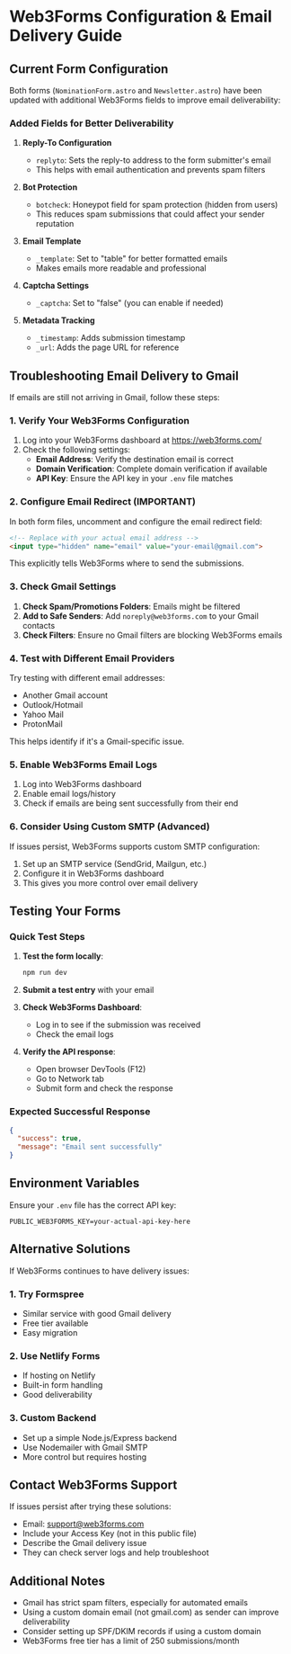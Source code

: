 # Web3Forms Configuration & Email Delivery Guide

## Current Form Configuration

Both forms (`NominationForm.astro` and `Newsletter.astro`) have been updated with additional Web3Forms fields to improve email deliverability:

### Added Fields for Better Deliverability

1. **Reply-To Configuration**
   - `replyto`: Sets the reply-to address to the form submitter's email
   - This helps with email authentication and prevents spam filters

2. **Bot Protection**
   - `botcheck`: Honeypot field for spam protection (hidden from users)
   - This reduces spam submissions that could affect your sender reputation

3. **Email Template**
   - `_template`: Set to "table" for better formatted emails
   - Makes emails more readable and professional

4. **Captcha Settings**
   - `_captcha`: Set to "false" (you can enable if needed)

5. **Metadata Tracking**
   - `_timestamp`: Adds submission timestamp
   - `_url`: Adds the page URL for reference

## Troubleshooting Email Delivery to Gmail

If emails are still not arriving in Gmail, follow these steps:

### 1. Verify Your Web3Forms Configuration

1. Log into your Web3Forms dashboard at https://web3forms.com/
2. Check the following settings:
   - **Email Address**: Verify the destination email is correct
   - **Domain Verification**: Complete domain verification if available
   - **API Key**: Ensure the API key in your `.env` file matches

### 2. Configure Email Redirect (IMPORTANT)

In both form files, uncomment and configure the email redirect field:

```html
<!-- Replace with your actual email address -->
<input type="hidden" name="email" value="your-email@gmail.com">
```

This explicitly tells Web3Forms where to send the submissions.

### 3. Check Gmail Settings

1. **Check Spam/Promotions Folders**: Emails might be filtered
2. **Add to Safe Senders**: Add `noreply@web3forms.com` to your Gmail contacts
3. **Check Filters**: Ensure no Gmail filters are blocking Web3Forms emails

### 4. Test with Different Email Providers

Try testing with different email addresses:
- Another Gmail account
- Outlook/Hotmail
- Yahoo Mail
- ProtonMail

This helps identify if it's a Gmail-specific issue.

### 5. Enable Web3Forms Email Logs

1. Log into Web3Forms dashboard
2. Enable email logs/history
3. Check if emails are being sent successfully from their end

### 6. Consider Using Custom SMTP (Advanced)

If issues persist, Web3Forms supports custom SMTP configuration:
1. Set up an SMTP service (SendGrid, Mailgun, etc.)
2. Configure it in Web3Forms dashboard
3. This gives you more control over email delivery

## Testing Your Forms

### Quick Test Steps

1. **Test the form locally**:
   ```bash
   npm run dev
   ```

2. **Submit a test entry** with your email

3. **Check Web3Forms Dashboard**:
   - Log in to see if the submission was received
   - Check the email logs

4. **Verify the API response**:
   - Open browser DevTools (F12)
   - Go to Network tab
   - Submit form and check the response

### Expected Successful Response

```json
{
  "success": true,
  "message": "Email sent successfully"
}
```

## Environment Variables

Ensure your `.env` file has the correct API key:

```env
PUBLIC_WEB3FORMS_KEY=your-actual-api-key-here
```

## Alternative Solutions

If Web3Forms continues to have delivery issues:

### 1. Try Formspree
- Similar service with good Gmail delivery
- Free tier available
- Easy migration

### 2. Use Netlify Forms
- If hosting on Netlify
- Built-in form handling
- Good deliverability

### 3. Custom Backend
- Set up a simple Node.js/Express backend
- Use Nodemailer with Gmail SMTP
- More control but requires hosting

## Contact Web3Forms Support

If issues persist after trying these solutions:
- Email: support@web3forms.com
- Include your Access Key (not in this public file)
- Describe the Gmail delivery issue
- They can check server logs and help troubleshoot

## Additional Notes

- Gmail has strict spam filters, especially for automated emails
- Using a custom domain email (not gmail.com) as sender can improve deliverability
- Consider setting up SPF/DKIM records if using a custom domain
- Web3Forms free tier has a limit of 250 submissions/month